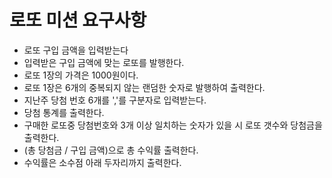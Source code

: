 # 로또 미션 요구사항
- 로또 구입 금액을 입력받는다
- 입력받은 구입 금액에 맞는 로또를 발행한다. 
- 로또 1장의 가격은 1000원이다.
- 로또 1장은 6개의 중복되지 않는 랜덤한 숫자로 발행하여 출력한다.
- 지난주 당첨 번호 6개를 ','를 구분자로 입력받는다.
- 당첨 통계를 출력한다.
- 구매한 로또중 당첨번호와 3개 이상 일치하는 숫자가 있을 시 로또 갯수와 당첨금을 출력한다.
- (총 당첨금 / 구입 금액)으로 총 수익률 출력한다.
- 수익률은 소수점 아래 두자리까지 출력한다.

